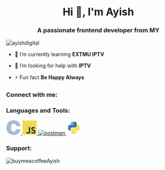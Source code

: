 <h1 align="center">Hi 👋, I'm Ayish</h1>
<h3 align="center">A passionate frontend developer from MY</h3>

<p align="left"> <img src="https://komarev.com/ghpvc/?username=ayishdigital&label=Profile%20views&color=0e75b6&style=flat" alt="ayishdigital" /> </p>

- 🌱 I’m currently learning **EXTMU IPTV**

- 🤝 I’m looking for help with **IPTV**

- ⚡ Fun fact **Be Happy Always**

<h3 align="left">Connect with me:</h3>
<p align="left">
</p>

<h3 align="left">Languages and Tools:</h3>
<p align="left"> <a href="https://www.cprogramming.com/" target="_blank" rel="noreferrer"> <img src="https://raw.githubusercontent.com/devicons/devicon/master/icons/c/c-original.svg" alt="c" width="40" height="40"/> </a> <a href="https://developer.mozilla.org/en-US/docs/Web/JavaScript" target="_blank" rel="noreferrer"> <img src="https://raw.githubusercontent.com/devicons/devicon/master/icons/javascript/javascript-original.svg" alt="javascript" width="40" height="40"/> </a> <a href="https://postman.com" target="_blank" rel="noreferrer"> <img src="https://www.vectorlogo.zone/logos/getpostman/getpostman-icon.svg" alt="postman" width="40" height="40"/> </a> <a href="https://www.python.org" target="_blank" rel="noreferrer"> <img src="https://raw.githubusercontent.com/devicons/devicon/master/icons/python/python-original.svg" alt="python" width="40" height="40"/> </a> </p>

<h3 align="left">Support:</h3>
<p><a href="coff.ee/AyishDigital"> <img align="left" src="https://cdn.buymeacoffee.com/buttons/v2/default-yellow.png" height="50" width="210" alt="buymeacoffeeAyish" /></a></p><br><br>
